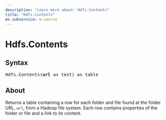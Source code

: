 ```yaml
---
description: "Learn more about: Hdfs.Contents"
title: "Hdfs.Contents"
ms.subservice: m-source
---
```

# Hdfs.Contents

## Syntax

<pre>
Hdfs.Contents(<b>url</b> as text) as table
</pre>

## About

Returns a table containing a row for each folder and file found at the folder URL, `url`, from a Hadoop file system. Each row contains properties of the folder or file and a link to its content.
